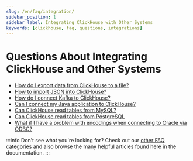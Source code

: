 ```yaml
---
slug: /en/faq/integration/
sidebar_position: 1
sidebar_label: Integrating ClickHouse with Other Systems
keywords: [clickhouse, faq, questions, integrations]
---
```


# Questions About Integrating ClickHouse and Other Systems

-   [How do I export data from ClickHouse to a file?](/docs/en/faq/integration/file-export.md)
-   [How to import JSON into ClickHouse?](/docs/en/guides/developer/working-with-json/json-intro.md)
-   [How do I connect Kafka to ClickHouse?](/docs/en/integrations/data-ingestion/kafka/kakfa-intro.md)
-   [Can I connect my Java application to ClickHouse?](/docs/en/integrations/language-clients/jdbc/jdbc-with-clickhouse.md)
-   [Can ClickHouse read tables from MySQL?](/docs/en/integrations/data-ingestion/mysql/mysql-with-clickhouse.md)
-   [Can ClickHouse read tables from PostgreSQL](/docs/en/integrations/data-ingestion/postgresql/postgres-with-clickhouse.md)
-   [What if I have a problem with encodings when connecting to Oracle via ODBC?](/docs/en/faq/integration/oracle-odbc.md)

:::info Don’t see what you're looking for?
Check out our [other FAQ categories](/docs/en/faq/) and also browse the many helpful articles found here in the documentation.
:::

